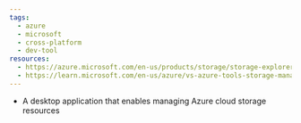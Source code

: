```yaml
---
tags:
  - azure
  - microsoft
  - cross-platform
  - dev-tool
resources:
  - https://azure.microsoft.com/en-us/products/storage/storage-explorer/
  - https://learn.microsoft.com/en-us/azure/vs-azure-tools-storage-manage-with-storage-explorer
---
```

- A desktop application that enables managing Azure cloud storage resources